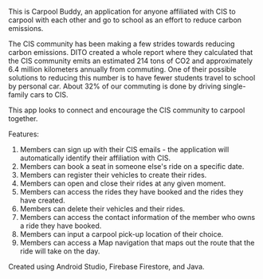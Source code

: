 This is Carpool Buddy, an application for anyone affiliated with CIS to carpool with each other and go to school as an effort to reduce carbon emissions. 

The CIS community has been making a few strides towards reducing carbon emissions. DITO created a whole report where they calculated that the CIS community emits an estimated 214 tons of CO2 and approximately 6.4 million kilometers annually from commuting. 
One of their possible solutions to reducing this number is to have fewer students travel to school by personal car. About 32% of our commuting is done by driving single-family cars to CIS.

This app looks to connect and encourage the CIS community to carpool together. 

Features:
1. Members can sign up with their CIS emails - the application will automatically identify their affiliation with CIS.
2. Members can book a seat in someone else's ride on a specific date.
3. Members can register their vehicles to create their rides.
4. Members can open and close their rides at any given moment.
5. Members can access the rides they have booked and the rides they have created.
6. Members can delete their vehicles and their rides.
7. Members can access the contact information of the member who owns a ride they have booked.
8. Members can input a carpool pick-up location of their choice. 
9. Members can access a Map navigation that maps out the route that the ride will take on the day. 

Created using Android Studio, Firebase Firestore, and Java. 
